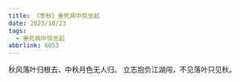```yaml
---
title: 《季秋》垂死病中惊坐起
date: 2023/10/23
tags:
  - 垂死病中惊坐起
abbrlink: 6853
---
```

秋风落叶归根去，中秋月色无人归。
立志抱负江湖闯，不见落叶只见秋。
